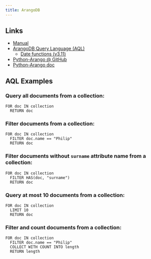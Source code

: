 ```yaml
---
title: ArangoDB
---
```


## Links
- [Manual](https://www.arangodb.com/docs/stable/)
- [ArangoDB Query Language (AQL)](https://www.arangodb.com/docs/stable/aql/)
  - [Date functions (v3.11)](https://www.arangodb.com/docs/3.11/aql/functions-date.html)
- [Python-Arango @ GitHub](https://github.com/ArangoDB-Community/python-arango)
- [Python-Arango doc](https://docs.python-arango.com/en/main/)

## AQL Examples
### Query all documents from a collection:
```text
FOR doc IN collection
  RETURN doc
```

### Filter documents from a collection:
```text
FOR doc IN collection
  FILTER doc.name == "Philip"
  RETURN doc
```

### Filter documents without `surname` attribute name from a collection:
```text
FOR doc IN collection
  FILTER HAS(doc, "surname")
  RETURN doc
```

### Query at most 10 documents from a collection:
```text
FOR doc IN collection
  LIMIT 10
  RETURN doc
```

### Filter and count documents from a collection:
```text
FOR doc IN collection
  FILTER doc.name == "Philip"
  COLLECT WITH COUNT INTO length
  RETURN length
```

